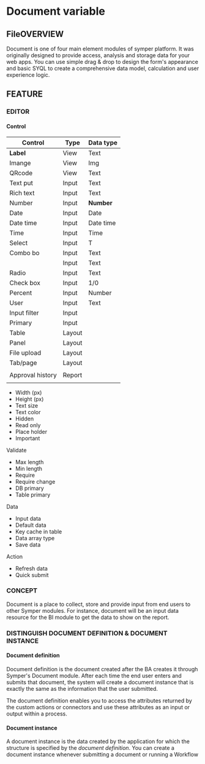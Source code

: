 # Document variable

## FileOVERVIEW

Document is one of four main element modules of symper platform. It was originally designed to provide access, analysis and storage data for your web apps. You can use simple drag & drop to design the form's appearance and basic SYQL to create a comprehensive data model, calculation and user experience logic.

## **FEATURE**

### **EDITOR**

#### Control <a href="#control" id="control"></a>

| Control          | Type   | Data type  |
| ---------------- | ------ | ---------- |
| **Label**        | View   | Text       |
| Imange           | View   | Img        |
| QRcode           | View   | Text       |
| Text put         | Input  | Text       |
| Rich text        | Input  | Text       |
| Number           | Input  | **Number** |
| Date             | Input  | Date       |
| Date time        | Input  | Date time  |
| Time             | Input  | Time       |
| Select           | Input  | T          |
| Combo bo         | Input  | Text       |
|                  | Input  | Text       |
| Radio            | Input  | Text       |
| Check box        | Input  | 1/0        |
| Percent          | Input  | Number     |
| User             | Input  | Text       |
| Input filter     | Input  |            |
| Primary          | Input  |            |
| Table            | Layout |            |
| Panel            | Layout |            |
| File upload      | Layout |            |
| Tab/page         | Layout |            |
|                  |        |            |
| Approval history | Report |            |
|                  |        |            |



* Width (px)
* Height (px)
* Text size
* Text color
* Hidden
* Read only
* Place holder
* Important

Validate

* Max length
* Min length
* Require
* Require change
* DB primary
* Table primary

Data

* Input data
* Default data
* Key cache in table
* Data array type
* Save data

Action

* Refresh data
* Quick submit

### **CONCEPT**

Document is a place to collect, store and provide input from end users to other Symper modules. For instance, document will be an input data resource for the BI module to get the data to show on the report.

### DISTINGUISH DOCUMENT DEFINITION & DOCUMENT INSTANCE

#### Document definition

Document definition is the document created after the BA creates it through Symper's Document module. After each time the end user enters and submits that document, the system will create a document instance that is exactly the same as the information that the user submitted.

The document definition enables you to access the attributes returned by the custom actions or connectors and use these attributes as an input or output within a process.

#### Document instance

A document instance is the data created by the application for which the structure is specified by the _document definition_. You can create a document instance whenever submitting a document or running a Workflow

